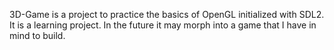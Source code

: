 3D-Game is a project to practice the basics of OpenGL initialized with SDL2. It is a learning project. In the future it may morph into a game that I have in mind to build.